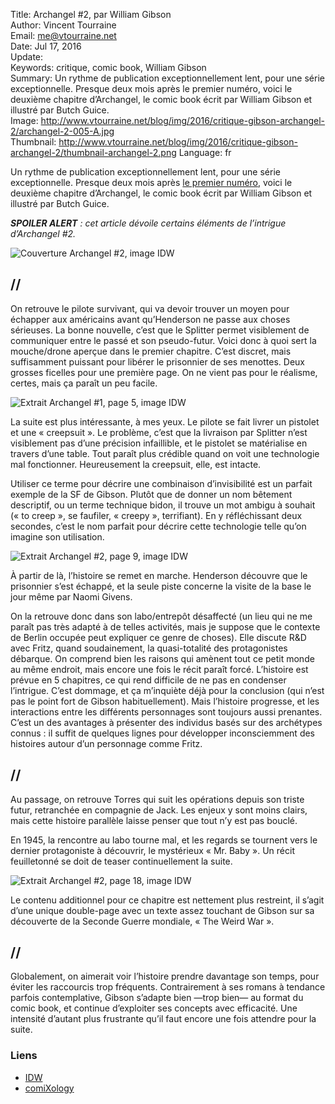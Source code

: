 Title:     Archangel #2, par William Gibson  
Author:    Vincent Tourraine  
Email:     me@vtourraine.net  
Date:      Jul 17, 2016  
Update:    
Keywords:  critique, comic book, William Gibson    
Summary:   Un rythme de publication exceptionnellement lent, pour une série exceptionnelle. Presque deux mois après le premier numéro, voici le deuxième chapitre d’Archangel, le comic book écrit par William Gibson et illustré par Butch Guice.  
Image:     http://www.vtourraine.net/blog/img/2016/critique-gibson-archangel-2/archangel-2-005-A.jpg  
Thumbnail: http://www.vtourraine.net/blog/img/2016/critique-gibson-archangel-2/thumbnail-archangel-2.png
Language:  fr  

Un rythme de publication exceptionnellement lent, pour une série exceptionnelle. Presque deux mois après [le premier numéro](http://www.vtourraine.net/blog/2016/critique-gibson-archangel-1), voici le deuxième chapitre d’Archangel, le comic book écrit par William Gibson et illustré par Butch Guice.

_**SPOILER ALERT** : cet article dévoile certains éléments de l’intrigue d’Archangel #2._

![Couverture Archangel #2, image IDW](http://www.vtourraine.net/blog/img/2016/critique-gibson-archangel-2/archangel-2-001.jpg)

## //

On retrouve le pilote survivant, qui va devoir trouver un moyen pour échapper aux américains avant qu’Henderson ne passe aux choses sérieuses. La bonne nouvelle, c’est que le Splitter permet visiblement de communiquer entre le passé et son pseudo-futur. Voici donc à quoi sert la mouche/drone aperçue dans le premier chapitre. C’est discret, mais suffisamment puissant pour libérer le prisonnier de ses menottes. Deux grosses ficelles pour une première page. On ne vient pas pour le réalisme, certes, mais ça paraît un peu facile.

![Extrait Archangel #1, page 5, image IDW](http://www.vtourraine.net/blog/img/2016/critique-gibson-archangel-2/archangel-2-005-A.jpg)

La suite est plus intéressante, à mes yeux. Le pilote se fait livrer un pistolet et une « creepsuit ». Le problème, c’est que la livraison par Splitter n’est visiblement pas d’une précision infaillible, et le pistolet se matérialise en travers d’une table. Tout paraît plus crédible quand on voit une technologie mal fonctionner. Heureusement la creepsuit, elle, est intacte. 

Utiliser ce terme pour décrire une combinaison d’invisibilité est un parfait exemple de la SF de Gibson. Plutôt que de donner un nom bêtement descriptif, ou un terme technique bidon, il trouve un mot ambigu à souhait (« to creep », se faufiler, « creepy », terrifiant). En y réfléchissant deux secondes, c’est le nom parfait pour décrire cette technologie telle qu’on imagine son utilisation.

![Extrait Archangel #2, page 9, image IDW](http://www.vtourraine.net/blog/img/2016/critique-gibson-archangel-2/archangel-2-009-A.jpg)

À partir de là, l’histoire se remet en marche. Henderson découvre que le prisonnier s’est échappé, et la seule piste concerne la visite de la base le jour même par Naomi Givens.

On la retrouve donc dans son labo/entrepôt désaffecté (un lieu qui ne me paraît pas très adapté à de telles activités, mais je suppose que le contexte de Berlin occupée peut expliquer ce genre de choses). Elle discute R&D avec Fritz, quand soudainement, la quasi-totalité des protagonistes débarque. On comprend bien les raisons qui amènent tout ce petit monde au même endroit, mais encore une fois le récit paraît forcé. L’histoire est prévue en 5 chapitres, ce qui rend difficile de ne pas en condenser l’intrigue. C’est dommage, et ça m’inquiète déjà pour la conclusion (qui n’est pas le point fort de Gibson habituellement). Mais l’histoire progresse, et les interactions entre les différents personnages sont toujours aussi prenantes. C’est un des avantages à présenter des individus basés sur des archétypes connus : il suffit de quelques lignes pour développer inconsciemment des histoires autour d’un personnage comme Fritz.

## //

Au passage, on retrouve Torres qui suit les opérations depuis son triste futur, retranchée en compagnie de Jack. Les enjeux y sont moins clairs, mais cette histoire parallèle laisse penser que tout n’y est pas bouclé.

En 1945, la rencontre au labo tourne mal, et les regards se tournent vers le dernier protagoniste à découvrir, le mystérieux « Mr. Baby ». Un récit feuilletonné se doit de teaser continuellement la suite.

![Extrait Archangel #2, page 18, image IDW](http://www.vtourraine.net/blog/img/2016/critique-gibson-archangel-2/archangel-2-018-A.jpg)

Le contenu additionnel pour ce chapitre est nettement plus restreint, il s’agit d’une unique double-page avec un texte assez touchant de Gibson sur sa découverte de la Seconde Guerre mondiale, « The Weird War ».

## //

Globalement, on aimerait voir l’histoire prendre davantage son temps, pour éviter les raccourcis trop fréquents. Contrairement à ses romans à tendance parfois contemplative, Gibson s’adapte bien —trop bien— au format du comic book, et continue d’exploiter ses concepts avec efficacité. Une intensité d’autant plus frustrante qu’il faut encore une fois attendre pour la suite.


### Liens

- [IDW](http://www.idwpublishing.com/product/archangel-2/)
- [comiXology](https://www.comixology.com/Archangel-2-of-5/digital-comic/405965)

